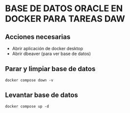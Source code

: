 # BASE DE DATOS ORACLE EN DOCKER PARA TAREAS DAW

## Acciones necesarias
* Abrir aplicación de docker desktop
* Abrir dbeaver (para ver base de datos)

## Parar y limpiar base de datos
```
docker compose down -v
```

## Levantar base de datos 
```
docker compose up -d
```